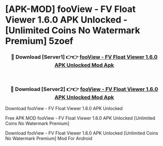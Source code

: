 # [APK-MOD] fooView - FV Float Viewer 1.6.0 APK Unlocked - [Unlimited Coins No Watermark Premium] 5zoef



<div align="center">
<h3>🔴 Download [Server1] 👉👉 <a href="https://momento.my/?title=fooView_-_FV_Float_Viewer_1.6.0_APK_Unlocked">fooView - FV Float Viewer 1.6.0 APK Unlocked Mod Apk</a></h3><br>

<h3>🔴 Download [Server2] 👉👉 <a href="https://momento.my/?title=fooView_-_FV_Float_Viewer_1.6.0_APK_Unlocked">fooView - FV Float Viewer 1.6.0 APK Unlocked Mod Apk</a></h3>
</div>



Download fooView - FV Float Viewer 1.6.0 APK Unlocked 

Free APK MOD fooView - FV Float Viewer 1.6.0 APK Unlocked [Unlimited Coins No Watermark Premium]

Download fooView - FV Float Viewer 1.6.0 APK Unlocked [Unlimited Coins No Watermark Premium] Mod For Android
